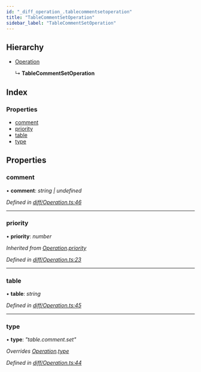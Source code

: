 ```yaml
---
id: "_diff_operation_.tablecommentsetoperation"
title: "TableCommentSetOperation"
sidebar_label: "TableCommentSetOperation"
---
```


## Hierarchy

* [Operation](_diff_operation_.operation.md)

  ↳ **TableCommentSetOperation**

## Index

### Properties

* [comment](_diff_operation_.tablecommentsetoperation.md#comment)
* [priority](_diff_operation_.tablecommentsetoperation.md#priority)
* [table](_diff_operation_.tablecommentsetoperation.md#table)
* [type](_diff_operation_.tablecommentsetoperation.md#type)

## Properties

###  comment

• **comment**: *string | undefined*

*Defined in [diff/Operation.ts:46](https://github.com/aerogear/graphback/blob/63664df15/packages/graphql-migrations/src/diff/Operation.ts#L46)*

___

###  priority

• **priority**: *number*

*Inherited from [Operation](_diff_operation_.operation.md).[priority](_diff_operation_.operation.md#priority)*

*Defined in [diff/Operation.ts:23](https://github.com/aerogear/graphback/blob/63664df15/packages/graphql-migrations/src/diff/Operation.ts#L23)*

___

###  table

• **table**: *string*

*Defined in [diff/Operation.ts:45](https://github.com/aerogear/graphback/blob/63664df15/packages/graphql-migrations/src/diff/Operation.ts#L45)*

___

###  type

• **type**: *"table.comment.set"*

*Overrides [Operation](_diff_operation_.operation.md).[type](_diff_operation_.operation.md#type)*

*Defined in [diff/Operation.ts:44](https://github.com/aerogear/graphback/blob/63664df15/packages/graphql-migrations/src/diff/Operation.ts#L44)*
